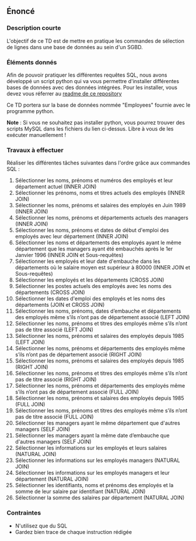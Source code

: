 ## Énoncé

### Description courte

L'objectif de ce TD est de mettre en pratique les commandes de sélection de lignes dans une base de données au sein d'un SGBD.

### Éléments donnés 

Afin de pouvoir pratiquer les différentes requêtes SQL, nous avons développé un script python qui va vous permettre d'installer différentes bases de données avec des données intégrées. Pour les installer, vous devez vous réferrer au <a href="https://github.com/Microleadoff/database-installer-py" title="repository du code python d'installation des bases de données" target="_blank">readme de ce repository</a>

Ce TD portera sur la base de données nommée "Employees" fournie avec le programme python.

**Note** : Si vous ne souhaitez pas installer python, vous pourrez trouver des scripts MySQL dans les fichiers du lien ci-dessus. Libre à vous de les exécuter manuellement !

### Travaux à effectuer

Réaliser les différentes tâches suivantes dans l'ordre grâce aux commandes SQL :

1. Sélectionner les noms, prénoms et numéros des employés et leur département actuel (INNER JOIN)
2. Sélectionner les prénoms, noms et titres actuels des employés (INNER JOIN)
4. Sélectionner les noms, prénoms et salaires des employés en Juin 1989 (INNER JOIN)
5. Sélectionner les noms, prénoms et départements actuels des managers (INNER JOIN)
6. Sélectionner les noms, prénoms et dates de début d'emploi des employés avec leur département (INNER JOIN)
7. Sélectionner les noms et départements des employés ayant le même département que les managers ayant été embauchés après le 1er Janvier 1996 (INNER JOIN et Sous-requêtes)
8. Sélectionner les employés et leur date d'embauche dans les départements où le salaire moyen est supérieur à 80000 (INNER JOIN et Sous-requêtes)
9. Sélectionner les employés et les départements (CROSS JOIN)
10. Sélectionner les postes actuels des employés avec les noms des départements (CROSS JOIN)
11. Sélectionner les dates d'emploi des employés et les noms des départements (JOIN et CROSS JOIN)
12. Sélectionner les noms, prénoms, dates d’embauche et départements des employés même s’ils n’ont pas de département associé (LEFT JOIN)
13. Sélectionner les noms, prénoms et titres des employés même s’ils n’ont pas de titre associé (LEFT JOIN)
14. Sélectionner les noms, prénoms et salaires des employés depuis 1985 (LEFT JOIN)
15. Sélectionner les noms, prénoms et départements des employés même s’ils n’ont pas de département associé (RIGHT JOIN)
16. Sélectionner les noms, prénoms et salaires des employés depuis 1985 (RIGHT JOIN)
17. Sélectionner les noms, prénoms et titres des employés même s’ils n’ont pas de titre associé (RIGHT JOIN)
18. Sélectionner les noms, prénoms et départements des employés même s’ils n’ont pas de département associé (FULL JOIN)
19. Sélectionner les noms, prénoms et salaires des employés depuis 1985 (FULL JOIN)
20. Sélectionner les noms, prénoms et titres des employés même s’ils n’ont pas de titre associé (FULL JOIN)
21. Sélectionner les managers ayant le même département que d'autres managers (SELF JOIN)
22. Sélectionner les managers ayant la même date d’embauche que d'autres managers (SELF JOIN)
23. Sélectionner les informations sur les employés et leurs salaires (NATURAL JOIN)
24. Sélectionner les informations sur les employés managers (NATURAL JOIN)
25. Sélectionner les informations sur les employés managers et leur département (NATURAL JOIN)
26. Sélectionner les identifiants, noms et prénoms des employés et la somme de leur salaire par identifiant (NATURAL JOIN)
27. Sélectionner la somme des salaires par département (NATURAL JOIN)


### Contraintes

- N'utilisez que du SQL
- Gardez bien trace de chaque instruction rédigée